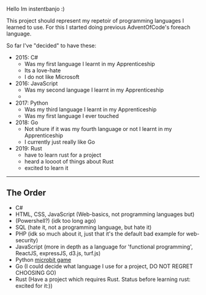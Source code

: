 Hello Im instentbanjo :)

This project should represent my repetoir of programming languages I learned to use.
For this I started doing previous AdventOfCode's foreach language.

So far I've "decided" to have these:

- 2015: C#
  - Was my first language I learnt in my Apprenticeship
  - Its a love-hate
  - I do not like Microsoft
- 2016: JavaScript
  - Was my second language I learnt in my Apprenticeship
  -
- 2017: Python
  - Was my third language I learnt in my Apprenticeship
  - Was my first language I ever touched
- 2018: Go
  - Not shure if it was my fourth language or not I learnt in my Apprenticeship
  - I currently just really like Go
- 2019: Rust
  - have to learn rust for a project
  - heard a loooot of things about Rust
  - excited to learn it

---

## The Order

- C#
- HTML, CSS, JavaScript (Web-basics, not programming languages but)
- (Powershell?) (idk too long ago)
- SQL (hate it, not a programming language, but hate it)
- PHP (idk so much about it, just that it's the default bad example for web-security)
- JavaScript (more in depth as a language for 'functional programming', ReactJS, expressJS, d3.js, turf.js)
- Python [microbit game](https://github.com/instentbanjo/microbit-parkour-game)
- Go (I could decide what language I use for a project, DO NOT REGRET CHOOSING GO)
- Rust (Have a project which requires Rust. Status before learning rust: excited for it:))
